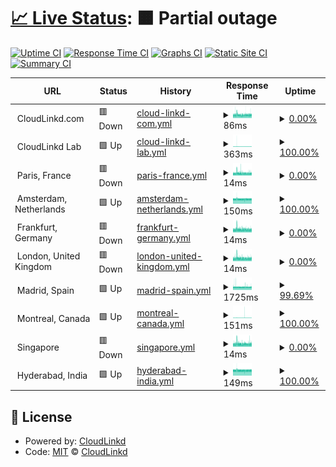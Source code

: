 # [📈 Live Status](https://upal212.github.io/status): <!--live status--> **🟧 Partial outage**

[![Uptime CI](https://github.com/upal212/status/workflows/Uptime%20CI/badge.svg)](https://github.com/upal2129/status/actions?query=workflow%3A%22Uptime+CI%22)
[![Response Time CI](https://github.com/upal212/status/workflows/Response%20Time%20CI/badge.svg)](https://github.com/upal212/status/actions?query=workflow%3A%22Response+Time+CI%22)
[![Graphs CI](https://github.com/upal212/status/workflows/Graphs%20CI/badge.svg)](https://github.com/upal2129/status/actions?query=workflow%3A%22Graphs+CI%22)
[![Static Site CI](https://github.com/upal212/status/workflows/Static%20Site%20CI/badge.svg)](https://github.com/upal212/status/actions?query=workflow%3A%22Static+Site+CI%22)
[![Summary CI](https://github.com/upal212/status/workflows/Summary%20CI/badge.svg)](https://github.com/upal212/status/actions?query=workflow%3A%22Summary+CI%22)

<!--start: status pages-->
<!-- This summary is generated by Upptime (https://github.com/upptime/upptime) -->
<!-- Do not edit this manually, your changes will be overwritten -->
<!-- prettier-ignore -->
| URL | Status | History | Response Time | Uptime |
| --- | ------ | ------- | ------------- | ------ |
| <img alt="" src="https://favicons.githubusercontent.com/null" height="13"> CloudLinkd.com | 🟥 Down | [cloud-linkd-com.yml](https://github.com/upal212/status/commits/HEAD/history/cloud-linkd-com.yml) | <details><summary><img alt="Response time graph" src="./graphs/cloud-linkd-com/response-time-week.png" height="20"> 86ms</summary><br><a href="https://upal212.github.io/status/history/cloud-linkd-com"><img alt="Response time 566" src="https://img.shields.io/endpoint?url=https%3A%2F%2Fraw.githubusercontent.com%2Fupal212%2Fstatus%2FHEAD%2Fapi%2Fcloud-linkd-com%2Fresponse-time.json"></a><br><a href="https://upal212.github.io/status/history/cloud-linkd-com"><img alt="24-hour response time 86" src="https://img.shields.io/endpoint?url=https%3A%2F%2Fraw.githubusercontent.com%2Fupal212%2Fstatus%2FHEAD%2Fapi%2Fcloud-linkd-com%2Fresponse-time-day.json"></a><br><a href="https://upal212.github.io/status/history/cloud-linkd-com"><img alt="7-day response time 86" src="https://img.shields.io/endpoint?url=https%3A%2F%2Fraw.githubusercontent.com%2Fupal212%2Fstatus%2FHEAD%2Fapi%2Fcloud-linkd-com%2Fresponse-time-week.json"></a><br><a href="https://upal212.github.io/status/history/cloud-linkd-com"><img alt="30-day response time 90" src="https://img.shields.io/endpoint?url=https%3A%2F%2Fraw.githubusercontent.com%2Fupal212%2Fstatus%2FHEAD%2Fapi%2Fcloud-linkd-com%2Fresponse-time-month.json"></a><br><a href="https://upal212.github.io/status/history/cloud-linkd-com"><img alt="1-year response time 566" src="https://img.shields.io/endpoint?url=https%3A%2F%2Fraw.githubusercontent.com%2Fupal212%2Fstatus%2FHEAD%2Fapi%2Fcloud-linkd-com%2Fresponse-time-year.json"></a></details> | <details><summary><a href="https://upal212.github.io/status/history/cloud-linkd-com">0.00%</a></summary><a href="https://upal212.github.io/status/history/cloud-linkd-com"><img alt="All-time uptime 45.58%" src="https://img.shields.io/endpoint?url=https%3A%2F%2Fraw.githubusercontent.com%2Fupal212%2Fstatus%2FHEAD%2Fapi%2Fcloud-linkd-com%2Fuptime.json"></a><br><a href="https://upal212.github.io/status/history/cloud-linkd-com"><img alt="24-hour uptime 0.00%" src="https://img.shields.io/endpoint?url=https%3A%2F%2Fraw.githubusercontent.com%2Fupal212%2Fstatus%2FHEAD%2Fapi%2Fcloud-linkd-com%2Fuptime-day.json"></a><br><a href="https://upal212.github.io/status/history/cloud-linkd-com"><img alt="7-day uptime 0.00%" src="https://img.shields.io/endpoint?url=https%3A%2F%2Fraw.githubusercontent.com%2Fupal212%2Fstatus%2FHEAD%2Fapi%2Fcloud-linkd-com%2Fuptime-week.json"></a><br><a href="https://upal212.github.io/status/history/cloud-linkd-com"><img alt="30-day uptime 0.00%" src="https://img.shields.io/endpoint?url=https%3A%2F%2Fraw.githubusercontent.com%2Fupal212%2Fstatus%2FHEAD%2Fapi%2Fcloud-linkd-com%2Fuptime-month.json"></a><br><a href="https://upal212.github.io/status/history/cloud-linkd-com"><img alt="1-year uptime 45.58%" src="https://img.shields.io/endpoint?url=https%3A%2F%2Fraw.githubusercontent.com%2Fupal212%2Fstatus%2FHEAD%2Fapi%2Fcloud-linkd-com%2Fuptime-year.json"></a></details>
| <img alt="" src="https://favicons.githubusercontent.com/null" height="13"> CloudLinkd Lab | 🟩 Up | [cloud-linkd-lab.yml](https://github.com/upal212/status/commits/HEAD/history/cloud-linkd-lab.yml) | <details><summary><img alt="Response time graph" src="./graphs/cloud-linkd-lab/response-time-week.png" height="20"> 363ms</summary><br><a href="https://upal212.github.io/status/history/cloud-linkd-lab"><img alt="Response time 367" src="https://img.shields.io/endpoint?url=https%3A%2F%2Fraw.githubusercontent.com%2Fupal212%2Fstatus%2FHEAD%2Fapi%2Fcloud-linkd-lab%2Fresponse-time.json"></a><br><a href="https://upal212.github.io/status/history/cloud-linkd-lab"><img alt="24-hour response time 387" src="https://img.shields.io/endpoint?url=https%3A%2F%2Fraw.githubusercontent.com%2Fupal212%2Fstatus%2FHEAD%2Fapi%2Fcloud-linkd-lab%2Fresponse-time-day.json"></a><br><a href="https://upal212.github.io/status/history/cloud-linkd-lab"><img alt="7-day response time 363" src="https://img.shields.io/endpoint?url=https%3A%2F%2Fraw.githubusercontent.com%2Fupal212%2Fstatus%2FHEAD%2Fapi%2Fcloud-linkd-lab%2Fresponse-time-week.json"></a><br><a href="https://upal212.github.io/status/history/cloud-linkd-lab"><img alt="30-day response time 370" src="https://img.shields.io/endpoint?url=https%3A%2F%2Fraw.githubusercontent.com%2Fupal212%2Fstatus%2FHEAD%2Fapi%2Fcloud-linkd-lab%2Fresponse-time-month.json"></a><br><a href="https://upal212.github.io/status/history/cloud-linkd-lab"><img alt="1-year response time 367" src="https://img.shields.io/endpoint?url=https%3A%2F%2Fraw.githubusercontent.com%2Fupal212%2Fstatus%2FHEAD%2Fapi%2Fcloud-linkd-lab%2Fresponse-time-year.json"></a></details> | <details><summary><a href="https://upal212.github.io/status/history/cloud-linkd-lab">100.00%</a></summary><a href="https://upal212.github.io/status/history/cloud-linkd-lab"><img alt="All-time uptime 99.87%" src="https://img.shields.io/endpoint?url=https%3A%2F%2Fraw.githubusercontent.com%2Fupal212%2Fstatus%2FHEAD%2Fapi%2Fcloud-linkd-lab%2Fuptime.json"></a><br><a href="https://upal212.github.io/status/history/cloud-linkd-lab"><img alt="24-hour uptime 100.00%" src="https://img.shields.io/endpoint?url=https%3A%2F%2Fraw.githubusercontent.com%2Fupal212%2Fstatus%2FHEAD%2Fapi%2Fcloud-linkd-lab%2Fuptime-day.json"></a><br><a href="https://upal212.github.io/status/history/cloud-linkd-lab"><img alt="7-day uptime 100.00%" src="https://img.shields.io/endpoint?url=https%3A%2F%2Fraw.githubusercontent.com%2Fupal212%2Fstatus%2FHEAD%2Fapi%2Fcloud-linkd-lab%2Fuptime-week.json"></a><br><a href="https://upal212.github.io/status/history/cloud-linkd-lab"><img alt="30-day uptime 99.47%" src="https://img.shields.io/endpoint?url=https%3A%2F%2Fraw.githubusercontent.com%2Fupal212%2Fstatus%2FHEAD%2Fapi%2Fcloud-linkd-lab%2Fuptime-month.json"></a><br><a href="https://upal212.github.io/status/history/cloud-linkd-lab"><img alt="1-year uptime 99.87%" src="https://img.shields.io/endpoint?url=https%3A%2F%2Fraw.githubusercontent.com%2Fupal212%2Fstatus%2FHEAD%2Fapi%2Fcloud-linkd-lab%2Fuptime-year.json"></a></details>
| <img alt="" src="https://favicons.githubusercontent.com/null" height="13"> Paris, France | 🟥 Down | [paris-france.yml](https://github.com/upal212/status/commits/HEAD/history/paris-france.yml) | <details><summary><img alt="Response time graph" src="./graphs/paris-france/response-time-week.png" height="20"> 14ms</summary><br><a href="https://upal212.github.io/status/history/paris-france"><img alt="Response time 370" src="https://img.shields.io/endpoint?url=https%3A%2F%2Fraw.githubusercontent.com%2Fupal212%2Fstatus%2FHEAD%2Fapi%2Fparis-france%2Fresponse-time.json"></a><br><a href="https://upal212.github.io/status/history/paris-france"><img alt="24-hour response time 13" src="https://img.shields.io/endpoint?url=https%3A%2F%2Fraw.githubusercontent.com%2Fupal212%2Fstatus%2FHEAD%2Fapi%2Fparis-france%2Fresponse-time-day.json"></a><br><a href="https://upal212.github.io/status/history/paris-france"><img alt="7-day response time 14" src="https://img.shields.io/endpoint?url=https%3A%2F%2Fraw.githubusercontent.com%2Fupal212%2Fstatus%2FHEAD%2Fapi%2Fparis-france%2Fresponse-time-week.json"></a><br><a href="https://upal212.github.io/status/history/paris-france"><img alt="30-day response time 15" src="https://img.shields.io/endpoint?url=https%3A%2F%2Fraw.githubusercontent.com%2Fupal212%2Fstatus%2FHEAD%2Fapi%2Fparis-france%2Fresponse-time-month.json"></a><br><a href="https://upal212.github.io/status/history/paris-france"><img alt="1-year response time 370" src="https://img.shields.io/endpoint?url=https%3A%2F%2Fraw.githubusercontent.com%2Fupal212%2Fstatus%2FHEAD%2Fapi%2Fparis-france%2Fresponse-time-year.json"></a></details> | <details><summary><a href="https://upal212.github.io/status/history/paris-france">0.00%</a></summary><a href="https://upal212.github.io/status/history/paris-france"><img alt="All-time uptime 42.87%" src="https://img.shields.io/endpoint?url=https%3A%2F%2Fraw.githubusercontent.com%2Fupal212%2Fstatus%2FHEAD%2Fapi%2Fparis-france%2Fuptime.json"></a><br><a href="https://upal212.github.io/status/history/paris-france"><img alt="24-hour uptime 0.00%" src="https://img.shields.io/endpoint?url=https%3A%2F%2Fraw.githubusercontent.com%2Fupal212%2Fstatus%2FHEAD%2Fapi%2Fparis-france%2Fuptime-day.json"></a><br><a href="https://upal212.github.io/status/history/paris-france"><img alt="7-day uptime 0.00%" src="https://img.shields.io/endpoint?url=https%3A%2F%2Fraw.githubusercontent.com%2Fupal212%2Fstatus%2FHEAD%2Fapi%2Fparis-france%2Fuptime-week.json"></a><br><a href="https://upal212.github.io/status/history/paris-france"><img alt="30-day uptime 0.00%" src="https://img.shields.io/endpoint?url=https%3A%2F%2Fraw.githubusercontent.com%2Fupal212%2Fstatus%2FHEAD%2Fapi%2Fparis-france%2Fuptime-month.json"></a><br><a href="https://upal212.github.io/status/history/paris-france"><img alt="1-year uptime 42.87%" src="https://img.shields.io/endpoint?url=https%3A%2F%2Fraw.githubusercontent.com%2Fupal212%2Fstatus%2FHEAD%2Fapi%2Fparis-france%2Fuptime-year.json"></a></details>
| <img alt="" src="https://favicons.githubusercontent.com/null" height="13"> Amsterdam, Netherlands | 🟩 Up | [amsterdam-netherlands.yml](https://github.com/upal212/status/commits/HEAD/history/amsterdam-netherlands.yml) | <details><summary><img alt="Response time graph" src="./graphs/amsterdam-netherlands/response-time-week.png" height="20"> 150ms</summary><br><a href="https://upal212.github.io/status/history/amsterdam-netherlands"><img alt="Response time 247" src="https://img.shields.io/endpoint?url=https%3A%2F%2Fraw.githubusercontent.com%2Fupal212%2Fstatus%2FHEAD%2Fapi%2Famsterdam-netherlands%2Fresponse-time.json"></a><br><a href="https://upal212.github.io/status/history/amsterdam-netherlands"><img alt="24-hour response time 160" src="https://img.shields.io/endpoint?url=https%3A%2F%2Fraw.githubusercontent.com%2Fupal212%2Fstatus%2FHEAD%2Fapi%2Famsterdam-netherlands%2Fresponse-time-day.json"></a><br><a href="https://upal212.github.io/status/history/amsterdam-netherlands"><img alt="7-day response time 150" src="https://img.shields.io/endpoint?url=https%3A%2F%2Fraw.githubusercontent.com%2Fupal212%2Fstatus%2FHEAD%2Fapi%2Famsterdam-netherlands%2Fresponse-time-week.json"></a><br><a href="https://upal212.github.io/status/history/amsterdam-netherlands"><img alt="30-day response time 209" src="https://img.shields.io/endpoint?url=https%3A%2F%2Fraw.githubusercontent.com%2Fupal212%2Fstatus%2FHEAD%2Fapi%2Famsterdam-netherlands%2Fresponse-time-month.json"></a><br><a href="https://upal212.github.io/status/history/amsterdam-netherlands"><img alt="1-year response time 247" src="https://img.shields.io/endpoint?url=https%3A%2F%2Fraw.githubusercontent.com%2Fupal212%2Fstatus%2FHEAD%2Fapi%2Famsterdam-netherlands%2Fresponse-time-year.json"></a></details> | <details><summary><a href="https://upal212.github.io/status/history/amsterdam-netherlands">100.00%</a></summary><a href="https://upal212.github.io/status/history/amsterdam-netherlands"><img alt="All-time uptime 99.45%" src="https://img.shields.io/endpoint?url=https%3A%2F%2Fraw.githubusercontent.com%2Fupal212%2Fstatus%2FHEAD%2Fapi%2Famsterdam-netherlands%2Fuptime.json"></a><br><a href="https://upal212.github.io/status/history/amsterdam-netherlands"><img alt="24-hour uptime 100.00%" src="https://img.shields.io/endpoint?url=https%3A%2F%2Fraw.githubusercontent.com%2Fupal212%2Fstatus%2FHEAD%2Fapi%2Famsterdam-netherlands%2Fuptime-day.json"></a><br><a href="https://upal212.github.io/status/history/amsterdam-netherlands"><img alt="7-day uptime 100.00%" src="https://img.shields.io/endpoint?url=https%3A%2F%2Fraw.githubusercontent.com%2Fupal212%2Fstatus%2FHEAD%2Fapi%2Famsterdam-netherlands%2Fuptime-week.json"></a><br><a href="https://upal212.github.io/status/history/amsterdam-netherlands"><img alt="30-day uptime 97.84%" src="https://img.shields.io/endpoint?url=https%3A%2F%2Fraw.githubusercontent.com%2Fupal212%2Fstatus%2FHEAD%2Fapi%2Famsterdam-netherlands%2Fuptime-month.json"></a><br><a href="https://upal212.github.io/status/history/amsterdam-netherlands"><img alt="1-year uptime 99.45%" src="https://img.shields.io/endpoint?url=https%3A%2F%2Fraw.githubusercontent.com%2Fupal212%2Fstatus%2FHEAD%2Fapi%2Famsterdam-netherlands%2Fuptime-year.json"></a></details>
| <img alt="" src="https://favicons.githubusercontent.com/null" height="13"> Frankfurt, Germany | 🟥 Down | [frankfurt-germany.yml](https://github.com/upal212/status/commits/HEAD/history/frankfurt-germany.yml) | <details><summary><img alt="Response time graph" src="./graphs/frankfurt-germany/response-time-week.png" height="20"> 14ms</summary><br><a href="https://upal212.github.io/status/history/frankfurt-germany"><img alt="Response time 355" src="https://img.shields.io/endpoint?url=https%3A%2F%2Fraw.githubusercontent.com%2Fupal212%2Fstatus%2FHEAD%2Fapi%2Ffrankfurt-germany%2Fresponse-time.json"></a><br><a href="https://upal212.github.io/status/history/frankfurt-germany"><img alt="24-hour response time 13" src="https://img.shields.io/endpoint?url=https%3A%2F%2Fraw.githubusercontent.com%2Fupal212%2Fstatus%2FHEAD%2Fapi%2Ffrankfurt-germany%2Fresponse-time-day.json"></a><br><a href="https://upal212.github.io/status/history/frankfurt-germany"><img alt="7-day response time 14" src="https://img.shields.io/endpoint?url=https%3A%2F%2Fraw.githubusercontent.com%2Fupal212%2Fstatus%2FHEAD%2Fapi%2Ffrankfurt-germany%2Fresponse-time-week.json"></a><br><a href="https://upal212.github.io/status/history/frankfurt-germany"><img alt="30-day response time 15" src="https://img.shields.io/endpoint?url=https%3A%2F%2Fraw.githubusercontent.com%2Fupal212%2Fstatus%2FHEAD%2Fapi%2Ffrankfurt-germany%2Fresponse-time-month.json"></a><br><a href="https://upal212.github.io/status/history/frankfurt-germany"><img alt="1-year response time 355" src="https://img.shields.io/endpoint?url=https%3A%2F%2Fraw.githubusercontent.com%2Fupal212%2Fstatus%2FHEAD%2Fapi%2Ffrankfurt-germany%2Fresponse-time-year.json"></a></details> | <details><summary><a href="https://upal212.github.io/status/history/frankfurt-germany">0.00%</a></summary><a href="https://upal212.github.io/status/history/frankfurt-germany"><img alt="All-time uptime 45.58%" src="https://img.shields.io/endpoint?url=https%3A%2F%2Fraw.githubusercontent.com%2Fupal212%2Fstatus%2FHEAD%2Fapi%2Ffrankfurt-germany%2Fuptime.json"></a><br><a href="https://upal212.github.io/status/history/frankfurt-germany"><img alt="24-hour uptime 0.00%" src="https://img.shields.io/endpoint?url=https%3A%2F%2Fraw.githubusercontent.com%2Fupal212%2Fstatus%2FHEAD%2Fapi%2Ffrankfurt-germany%2Fuptime-day.json"></a><br><a href="https://upal212.github.io/status/history/frankfurt-germany"><img alt="7-day uptime 0.00%" src="https://img.shields.io/endpoint?url=https%3A%2F%2Fraw.githubusercontent.com%2Fupal212%2Fstatus%2FHEAD%2Fapi%2Ffrankfurt-germany%2Fuptime-week.json"></a><br><a href="https://upal212.github.io/status/history/frankfurt-germany"><img alt="30-day uptime 0.00%" src="https://img.shields.io/endpoint?url=https%3A%2F%2Fraw.githubusercontent.com%2Fupal212%2Fstatus%2FHEAD%2Fapi%2Ffrankfurt-germany%2Fuptime-month.json"></a><br><a href="https://upal212.github.io/status/history/frankfurt-germany"><img alt="1-year uptime 45.58%" src="https://img.shields.io/endpoint?url=https%3A%2F%2Fraw.githubusercontent.com%2Fupal212%2Fstatus%2FHEAD%2Fapi%2Ffrankfurt-germany%2Fuptime-year.json"></a></details>
| <img alt="" src="https://favicons.githubusercontent.com/null" height="13"> London, United Kingdom | 🟥 Down | [london-united-kingdom.yml](https://github.com/upal212/status/commits/HEAD/history/london-united-kingdom.yml) | <details><summary><img alt="Response time graph" src="./graphs/london-united-kingdom/response-time-week.png" height="20"> 14ms</summary><br><a href="https://upal212.github.io/status/history/london-united-kingdom"><img alt="Response time 338" src="https://img.shields.io/endpoint?url=https%3A%2F%2Fraw.githubusercontent.com%2Fupal212%2Fstatus%2FHEAD%2Fapi%2Flondon-united-kingdom%2Fresponse-time.json"></a><br><a href="https://upal212.github.io/status/history/london-united-kingdom"><img alt="24-hour response time 12" src="https://img.shields.io/endpoint?url=https%3A%2F%2Fraw.githubusercontent.com%2Fupal212%2Fstatus%2FHEAD%2Fapi%2Flondon-united-kingdom%2Fresponse-time-day.json"></a><br><a href="https://upal212.github.io/status/history/london-united-kingdom"><img alt="7-day response time 14" src="https://img.shields.io/endpoint?url=https%3A%2F%2Fraw.githubusercontent.com%2Fupal212%2Fstatus%2FHEAD%2Fapi%2Flondon-united-kingdom%2Fresponse-time-week.json"></a><br><a href="https://upal212.github.io/status/history/london-united-kingdom"><img alt="30-day response time 15" src="https://img.shields.io/endpoint?url=https%3A%2F%2Fraw.githubusercontent.com%2Fupal212%2Fstatus%2FHEAD%2Fapi%2Flondon-united-kingdom%2Fresponse-time-month.json"></a><br><a href="https://upal212.github.io/status/history/london-united-kingdom"><img alt="1-year response time 338" src="https://img.shields.io/endpoint?url=https%3A%2F%2Fraw.githubusercontent.com%2Fupal212%2Fstatus%2FHEAD%2Fapi%2Flondon-united-kingdom%2Fresponse-time-year.json"></a></details> | <details><summary><a href="https://upal212.github.io/status/history/london-united-kingdom">0.00%</a></summary><a href="https://upal212.github.io/status/history/london-united-kingdom"><img alt="All-time uptime 42.86%" src="https://img.shields.io/endpoint?url=https%3A%2F%2Fraw.githubusercontent.com%2Fupal212%2Fstatus%2FHEAD%2Fapi%2Flondon-united-kingdom%2Fuptime.json"></a><br><a href="https://upal212.github.io/status/history/london-united-kingdom"><img alt="24-hour uptime 0.00%" src="https://img.shields.io/endpoint?url=https%3A%2F%2Fraw.githubusercontent.com%2Fupal212%2Fstatus%2FHEAD%2Fapi%2Flondon-united-kingdom%2Fuptime-day.json"></a><br><a href="https://upal212.github.io/status/history/london-united-kingdom"><img alt="7-day uptime 0.00%" src="https://img.shields.io/endpoint?url=https%3A%2F%2Fraw.githubusercontent.com%2Fupal212%2Fstatus%2FHEAD%2Fapi%2Flondon-united-kingdom%2Fuptime-week.json"></a><br><a href="https://upal212.github.io/status/history/london-united-kingdom"><img alt="30-day uptime 0.00%" src="https://img.shields.io/endpoint?url=https%3A%2F%2Fraw.githubusercontent.com%2Fupal212%2Fstatus%2FHEAD%2Fapi%2Flondon-united-kingdom%2Fuptime-month.json"></a><br><a href="https://upal212.github.io/status/history/london-united-kingdom"><img alt="1-year uptime 42.86%" src="https://img.shields.io/endpoint?url=https%3A%2F%2Fraw.githubusercontent.com%2Fupal212%2Fstatus%2FHEAD%2Fapi%2Flondon-united-kingdom%2Fuptime-year.json"></a></details>
| <img alt="" src="https://favicons.githubusercontent.com/null" height="13"> Madrid, Spain | 🟩 Up | [madrid-spain.yml](https://github.com/upal212/status/commits/HEAD/history/madrid-spain.yml) | <details><summary><img alt="Response time graph" src="./graphs/madrid-spain/response-time-week.png" height="20"> 1725ms</summary><br><a href="https://upal212.github.io/status/history/madrid-spain"><img alt="Response time 1479" src="https://img.shields.io/endpoint?url=https%3A%2F%2Fraw.githubusercontent.com%2Fupal212%2Fstatus%2FHEAD%2Fapi%2Fmadrid-spain%2Fresponse-time.json"></a><br><a href="https://upal212.github.io/status/history/madrid-spain"><img alt="24-hour response time 1808" src="https://img.shields.io/endpoint?url=https%3A%2F%2Fraw.githubusercontent.com%2Fupal212%2Fstatus%2FHEAD%2Fapi%2Fmadrid-spain%2Fresponse-time-day.json"></a><br><a href="https://upal212.github.io/status/history/madrid-spain"><img alt="7-day response time 1725" src="https://img.shields.io/endpoint?url=https%3A%2F%2Fraw.githubusercontent.com%2Fupal212%2Fstatus%2FHEAD%2Fapi%2Fmadrid-spain%2Fresponse-time-week.json"></a><br><a href="https://upal212.github.io/status/history/madrid-spain"><img alt="30-day response time 1687" src="https://img.shields.io/endpoint?url=https%3A%2F%2Fraw.githubusercontent.com%2Fupal212%2Fstatus%2FHEAD%2Fapi%2Fmadrid-spain%2Fresponse-time-month.json"></a><br><a href="https://upal212.github.io/status/history/madrid-spain"><img alt="1-year response time 1479" src="https://img.shields.io/endpoint?url=https%3A%2F%2Fraw.githubusercontent.com%2Fupal212%2Fstatus%2FHEAD%2Fapi%2Fmadrid-spain%2Fresponse-time-year.json"></a></details> | <details><summary><a href="https://upal212.github.io/status/history/madrid-spain">99.69%</a></summary><a href="https://upal212.github.io/status/history/madrid-spain"><img alt="All-time uptime 99.94%" src="https://img.shields.io/endpoint?url=https%3A%2F%2Fraw.githubusercontent.com%2Fupal212%2Fstatus%2FHEAD%2Fapi%2Fmadrid-spain%2Fuptime.json"></a><br><a href="https://upal212.github.io/status/history/madrid-spain"><img alt="24-hour uptime 100.00%" src="https://img.shields.io/endpoint?url=https%3A%2F%2Fraw.githubusercontent.com%2Fupal212%2Fstatus%2FHEAD%2Fapi%2Fmadrid-spain%2Fuptime-day.json"></a><br><a href="https://upal212.github.io/status/history/madrid-spain"><img alt="7-day uptime 99.69%" src="https://img.shields.io/endpoint?url=https%3A%2F%2Fraw.githubusercontent.com%2Fupal212%2Fstatus%2FHEAD%2Fapi%2Fmadrid-spain%2Fuptime-week.json"></a><br><a href="https://upal212.github.io/status/history/madrid-spain"><img alt="30-day uptime 99.81%" src="https://img.shields.io/endpoint?url=https%3A%2F%2Fraw.githubusercontent.com%2Fupal212%2Fstatus%2FHEAD%2Fapi%2Fmadrid-spain%2Fuptime-month.json"></a><br><a href="https://upal212.github.io/status/history/madrid-spain"><img alt="1-year uptime 99.94%" src="https://img.shields.io/endpoint?url=https%3A%2F%2Fraw.githubusercontent.com%2Fupal212%2Fstatus%2FHEAD%2Fapi%2Fmadrid-spain%2Fuptime-year.json"></a></details>
| <img alt="" src="https://favicons.githubusercontent.com/null" height="13"> Montreal, Canada | 🟩 Up | [montreal-canada.yml](https://github.com/upal212/status/commits/HEAD/history/montreal-canada.yml) | <details><summary><img alt="Response time graph" src="./graphs/montreal-canada/response-time-week.png" height="20"> 151ms</summary><br><a href="https://upal212.github.io/status/history/montreal-canada"><img alt="Response time 247" src="https://img.shields.io/endpoint?url=https%3A%2F%2Fraw.githubusercontent.com%2Fupal212%2Fstatus%2FHEAD%2Fapi%2Fmontreal-canada%2Fresponse-time.json"></a><br><a href="https://upal212.github.io/status/history/montreal-canada"><img alt="24-hour response time 161" src="https://img.shields.io/endpoint?url=https%3A%2F%2Fraw.githubusercontent.com%2Fupal212%2Fstatus%2FHEAD%2Fapi%2Fmontreal-canada%2Fresponse-time-day.json"></a><br><a href="https://upal212.github.io/status/history/montreal-canada"><img alt="7-day response time 151" src="https://img.shields.io/endpoint?url=https%3A%2F%2Fraw.githubusercontent.com%2Fupal212%2Fstatus%2FHEAD%2Fapi%2Fmontreal-canada%2Fresponse-time-week.json"></a><br><a href="https://upal212.github.io/status/history/montreal-canada"><img alt="30-day response time 215" src="https://img.shields.io/endpoint?url=https%3A%2F%2Fraw.githubusercontent.com%2Fupal212%2Fstatus%2FHEAD%2Fapi%2Fmontreal-canada%2Fresponse-time-month.json"></a><br><a href="https://upal212.github.io/status/history/montreal-canada"><img alt="1-year response time 247" src="https://img.shields.io/endpoint?url=https%3A%2F%2Fraw.githubusercontent.com%2Fupal212%2Fstatus%2FHEAD%2Fapi%2Fmontreal-canada%2Fresponse-time-year.json"></a></details> | <details><summary><a href="https://upal212.github.io/status/history/montreal-canada">100.00%</a></summary><a href="https://upal212.github.io/status/history/montreal-canada"><img alt="All-time uptime 99.84%" src="https://img.shields.io/endpoint?url=https%3A%2F%2Fraw.githubusercontent.com%2Fupal212%2Fstatus%2FHEAD%2Fapi%2Fmontreal-canada%2Fuptime.json"></a><br><a href="https://upal212.github.io/status/history/montreal-canada"><img alt="24-hour uptime 100.00%" src="https://img.shields.io/endpoint?url=https%3A%2F%2Fraw.githubusercontent.com%2Fupal212%2Fstatus%2FHEAD%2Fapi%2Fmontreal-canada%2Fuptime-day.json"></a><br><a href="https://upal212.github.io/status/history/montreal-canada"><img alt="7-day uptime 100.00%" src="https://img.shields.io/endpoint?url=https%3A%2F%2Fraw.githubusercontent.com%2Fupal212%2Fstatus%2FHEAD%2Fapi%2Fmontreal-canada%2Fuptime-week.json"></a><br><a href="https://upal212.github.io/status/history/montreal-canada"><img alt="30-day uptime 99.37%" src="https://img.shields.io/endpoint?url=https%3A%2F%2Fraw.githubusercontent.com%2Fupal212%2Fstatus%2FHEAD%2Fapi%2Fmontreal-canada%2Fuptime-month.json"></a><br><a href="https://upal212.github.io/status/history/montreal-canada"><img alt="1-year uptime 99.84%" src="https://img.shields.io/endpoint?url=https%3A%2F%2Fraw.githubusercontent.com%2Fupal212%2Fstatus%2FHEAD%2Fapi%2Fmontreal-canada%2Fuptime-year.json"></a></details>
| <img alt="" src="https://favicons.githubusercontent.com/null" height="13"> Singapore | 🟥 Down | [singapore.yml](https://github.com/upal212/status/commits/HEAD/history/singapore.yml) | <details><summary><img alt="Response time graph" src="./graphs/singapore/response-time-week.png" height="20"> 14ms</summary><br><a href="https://upal212.github.io/status/history/singapore"><img alt="Response time 354" src="https://img.shields.io/endpoint?url=https%3A%2F%2Fraw.githubusercontent.com%2Fupal212%2Fstatus%2FHEAD%2Fapi%2Fsingapore%2Fresponse-time.json"></a><br><a href="https://upal212.github.io/status/history/singapore"><img alt="24-hour response time 12" src="https://img.shields.io/endpoint?url=https%3A%2F%2Fraw.githubusercontent.com%2Fupal212%2Fstatus%2FHEAD%2Fapi%2Fsingapore%2Fresponse-time-day.json"></a><br><a href="https://upal212.github.io/status/history/singapore"><img alt="7-day response time 14" src="https://img.shields.io/endpoint?url=https%3A%2F%2Fraw.githubusercontent.com%2Fupal212%2Fstatus%2FHEAD%2Fapi%2Fsingapore%2Fresponse-time-week.json"></a><br><a href="https://upal212.github.io/status/history/singapore"><img alt="30-day response time 15" src="https://img.shields.io/endpoint?url=https%3A%2F%2Fraw.githubusercontent.com%2Fupal212%2Fstatus%2FHEAD%2Fapi%2Fsingapore%2Fresponse-time-month.json"></a><br><a href="https://upal212.github.io/status/history/singapore"><img alt="1-year response time 354" src="https://img.shields.io/endpoint?url=https%3A%2F%2Fraw.githubusercontent.com%2Fupal212%2Fstatus%2FHEAD%2Fapi%2Fsingapore%2Fresponse-time-year.json"></a></details> | <details><summary><a href="https://upal212.github.io/status/history/singapore">0.00%</a></summary><a href="https://upal212.github.io/status/history/singapore"><img alt="All-time uptime 42.86%" src="https://img.shields.io/endpoint?url=https%3A%2F%2Fraw.githubusercontent.com%2Fupal212%2Fstatus%2FHEAD%2Fapi%2Fsingapore%2Fuptime.json"></a><br><a href="https://upal212.github.io/status/history/singapore"><img alt="24-hour uptime 0.00%" src="https://img.shields.io/endpoint?url=https%3A%2F%2Fraw.githubusercontent.com%2Fupal212%2Fstatus%2FHEAD%2Fapi%2Fsingapore%2Fuptime-day.json"></a><br><a href="https://upal212.github.io/status/history/singapore"><img alt="7-day uptime 0.00%" src="https://img.shields.io/endpoint?url=https%3A%2F%2Fraw.githubusercontent.com%2Fupal212%2Fstatus%2FHEAD%2Fapi%2Fsingapore%2Fuptime-week.json"></a><br><a href="https://upal212.github.io/status/history/singapore"><img alt="30-day uptime 0.00%" src="https://img.shields.io/endpoint?url=https%3A%2F%2Fraw.githubusercontent.com%2Fupal212%2Fstatus%2FHEAD%2Fapi%2Fsingapore%2Fuptime-month.json"></a><br><a href="https://upal212.github.io/status/history/singapore"><img alt="1-year uptime 42.86%" src="https://img.shields.io/endpoint?url=https%3A%2F%2Fraw.githubusercontent.com%2Fupal212%2Fstatus%2FHEAD%2Fapi%2Fsingapore%2Fuptime-year.json"></a></details>
| <img alt="" src="https://favicons.githubusercontent.com/null" height="13"> Hyderabad, India | 🟩 Up | [hyderabad-india.yml](https://github.com/upal212/status/commits/HEAD/history/hyderabad-india.yml) | <details><summary><img alt="Response time graph" src="./graphs/hyderabad-india/response-time-week.png" height="20"> 149ms</summary><br><a href="https://upal212.github.io/status/history/hyderabad-india"><img alt="Response time 246" src="https://img.shields.io/endpoint?url=https%3A%2F%2Fraw.githubusercontent.com%2Fupal212%2Fstatus%2FHEAD%2Fapi%2Fhyderabad-india%2Fresponse-time.json"></a><br><a href="https://upal212.github.io/status/history/hyderabad-india"><img alt="24-hour response time 160" src="https://img.shields.io/endpoint?url=https%3A%2F%2Fraw.githubusercontent.com%2Fupal212%2Fstatus%2FHEAD%2Fapi%2Fhyderabad-india%2Fresponse-time-day.json"></a><br><a href="https://upal212.github.io/status/history/hyderabad-india"><img alt="7-day response time 149" src="https://img.shields.io/endpoint?url=https%3A%2F%2Fraw.githubusercontent.com%2Fupal212%2Fstatus%2FHEAD%2Fapi%2Fhyderabad-india%2Fresponse-time-week.json"></a><br><a href="https://upal212.github.io/status/history/hyderabad-india"><img alt="30-day response time 209" src="https://img.shields.io/endpoint?url=https%3A%2F%2Fraw.githubusercontent.com%2Fupal212%2Fstatus%2FHEAD%2Fapi%2Fhyderabad-india%2Fresponse-time-month.json"></a><br><a href="https://upal212.github.io/status/history/hyderabad-india"><img alt="1-year response time 246" src="https://img.shields.io/endpoint?url=https%3A%2F%2Fraw.githubusercontent.com%2Fupal212%2Fstatus%2FHEAD%2Fapi%2Fhyderabad-india%2Fresponse-time-year.json"></a></details> | <details><summary><a href="https://upal212.github.io/status/history/hyderabad-india">100.00%</a></summary><a href="https://upal212.github.io/status/history/hyderabad-india"><img alt="All-time uptime 99.86%" src="https://img.shields.io/endpoint?url=https%3A%2F%2Fraw.githubusercontent.com%2Fupal212%2Fstatus%2FHEAD%2Fapi%2Fhyderabad-india%2Fuptime.json"></a><br><a href="https://upal212.github.io/status/history/hyderabad-india"><img alt="24-hour uptime 100.00%" src="https://img.shields.io/endpoint?url=https%3A%2F%2Fraw.githubusercontent.com%2Fupal212%2Fstatus%2FHEAD%2Fapi%2Fhyderabad-india%2Fuptime-day.json"></a><br><a href="https://upal212.github.io/status/history/hyderabad-india"><img alt="7-day uptime 100.00%" src="https://img.shields.io/endpoint?url=https%3A%2F%2Fraw.githubusercontent.com%2Fupal212%2Fstatus%2FHEAD%2Fapi%2Fhyderabad-india%2Fuptime-week.json"></a><br><a href="https://upal212.github.io/status/history/hyderabad-india"><img alt="30-day uptime 99.46%" src="https://img.shields.io/endpoint?url=https%3A%2F%2Fraw.githubusercontent.com%2Fupal212%2Fstatus%2FHEAD%2Fapi%2Fhyderabad-india%2Fuptime-month.json"></a><br><a href="https://upal212.github.io/status/history/hyderabad-india"><img alt="1-year uptime 99.86%" src="https://img.shields.io/endpoint?url=https%3A%2F%2Fraw.githubusercontent.com%2Fupal212%2Fstatus%2FHEAD%2Fapi%2Fhyderabad-india%2Fuptime-year.json"></a></details>

<!--end: status pages-->

## 📄 License

- Powered by: [CloudLinkd](https://www.cloudlinkd.com)
- Code: [MIT](./LICENSE) © [CloudLinkd](https://www.cloudlinkd.com)
